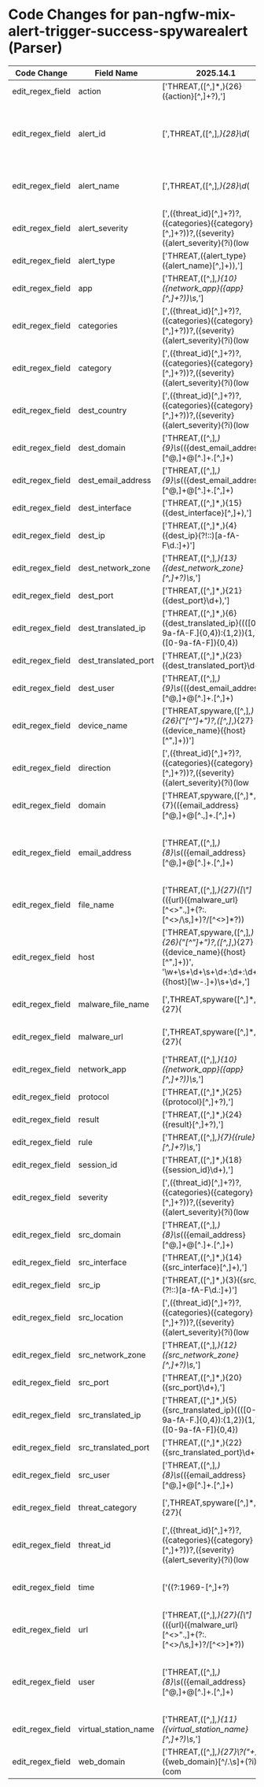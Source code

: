 # Code Changes for pan-ngfw-mix-alert-trigger-success-spywarealert (Parser)

| Code Change | Field Name | 2025.14.1 | 2025.15.1 |
|-------------|------------|-----------|------------|
| edit_regex_field | action | ['THREAT,([^,]*,){26}({action}[^,]+?),'] | [',THREAT,([^,]*,){26}({action}[^,]+?),'] |
| edit_regex_field | alert_id | [',THREAT,([^,]*,){28}\d*(|({alert_name}[^\(,:]+))(:[^\(]+)?\(({alert_id}\d+)?', ',THREAT,[^"]+?,\\?"[^\s]*?"+,?([^"]+)"+,({alert_id}\d+)?', ',THREAT,[^"]+?,\\?"[^\s]*?"+,?\d*(|({alert_name}[^,\("]+?))\s*\(({alert_id}\d+)?', ',THREAT,spyware([^,]*,){27}(|(\\?"+(({malware_url}[^<>".,]+(?:\.[^<>\/\s,]+)?\/[^<>]*?)|({malware_file_name}[^<>,]+?)|[^,]*?)[\\\/]*"+)),(|(\d+|({alert_name}[^,"]+?))\(({alert_id}\d+)?\)),(|({category}[^,]*)),(|({alert_severity}[^,]+)),("[^"]*",|[^,]*,){34}(|({threat_category}[^,]+)),', 'THREAT,([^,]*,){28}(|({alert_name}[^\(,]+(\(\w+\))?))\s*\(({alert_id}\d+)?'] | [',THREAT,([^,]*,){28}(|({alert_name}[^\(,]+(\(\w+\))?))\s*\(({alert_id}\d+)?', ',THREAT,([^,]*,){28}\d*(|({alert_name}[^\(,:]+))(:[^\(]+)?\(({alert_id}\d+)?', ',THREAT,[^"]+?,\\?"[^\s]*?"+,?([^"]+)"+,({alert_id}\d+)?', ',THREAT,[^"]+?,\\?"[^\s]*?"+,?\d*(|({alert_name}[^,\("]+?))\s*\(({alert_id}\d+)?', ',THREAT,spyware([^,]*,){27}(|(\\?"+(({malware_url}[^<>".,]+(?:\.[^<>\/\s,]+)?\/[^<>]*?)|({malware_file_name}[^<>,]+?)|[^,]*?)[\\\/]*"+)),(|(\d+|({alert_name}[^,"]+?))\(({alert_id}\d+)?\)),(|({category}[^,]*)),(|({alert_severity}[^,]+)),("[^"]*",|[^,]*,){34}(|({threat_category}[^,]+)),'] |
| edit_regex_field | alert_name | [',THREAT,([^,]*,){28}\d*(|({alert_name}[^\(,:]+))(:[^\(]+)?\(({alert_id}\d+)?', ',THREAT,[^"]+?,\\?"[^\s]*?"+,?\d*(|({alert_name}[^,\("]+?))\s*\(({alert_id}\d+)?', ',THREAT,spyware([^,]*,){27}(|(\\?"+(({malware_url}[^<>".,]+(?:\.[^<>\/\s,]+)?\/[^<>]*?)|({malware_file_name}[^<>,]+?)|[^,]*?)[\\\/]*"+)),(|(\d+|({alert_name}[^,"]+?))\(({alert_id}\d+)?\)),(|({category}[^,]*)),(|({alert_severity}[^,]+)),("[^"]*",|[^,]*,){34}(|({threat_category}[^,]+)),', 'THREAT,([^,]*,){28}(|({alert_name}[^\(,]+(\(\w+\))?))\s*\(({alert_id}\d+)?', 'THREAT,({alert_type}({alert_name}[^,]+)),'] | [',THREAT,([^,]*,){28}(|({alert_name}[^\(,]+(\(\w+\))?))\s*\(({alert_id}\d+)?', ',THREAT,([^,]*,){28}\d*(|({alert_name}[^\(,:]+))(:[^\(]+)?\(({alert_id}\d+)?', ',THREAT,({alert_type}({alert_name}[^,]+)),', ',THREAT,[^"]+?,\\?"[^\s]*?"+,?\d*(|({alert_name}[^,\("]+?))\s*\(({alert_id}\d+)?', ',THREAT,spyware([^,]*,){27}(|(\\?"+(({malware_url}[^<>".,]+(?:\.[^<>\/\s,]+)?\/[^<>]*?)|({malware_file_name}[^<>,]+?)|[^,]*?)[\\\/]*"+)),(|(\d+|({alert_name}[^,"]+?))\(({alert_id}\d+)?\)),(|({category}[^,]*)),(|({alert_severity}[^,]+)),("[^"]*",|[^,]*,){34}(|({threat_category}[^,]+)),'] |
| edit_regex_field | alert_severity | [',({threat_id}[^,]+?)?,({categories}({category}[^,]+?))?,({severity}({alert_severity}(?i)(low|medium|high|critical|informational))),({direction}[^,]+?)?,([^,]*,){2}({src_location}[^,]+?)?,({dest_country}[^,]+?)?,', ',THREAT,spyware([^,]*,){27}(|(\\?"+(({malware_url}[^<>".,]+(?:\.[^<>\/\s,]+)?\/[^<>]*?)|({malware_file_name}[^<>,]+?)|[^,]*?)[\\\/]*"+)),(|(\d+|({alert_name}[^,"]+?))\(({alert_id}\d+)?\)),(|({category}[^,]*)),(|({alert_severity}[^,]+)),("[^"]*",|[^,]*,){34}(|({threat_category}[^,]+)),'] | [',({threat_id}[^,]+?)?,({categories}({category}[^,]+?))?,({severity}({alert_severity}(?i)(low|medium|high|critical|informational))),({direction}[^,]+?)?,([^,]*,){2}({src_location}[^,]+?)?,({dest_country}[^,]+?)?,(([^,]*,){35}"+\s*({=categories}({=category}[^,\n"]+)\s*[^"]*)"+,)?', ',THREAT,spyware([^,]*,){27}(|(\\?"+(({malware_url}[^<>".,]+(?:\.[^<>\/\s,]+)?\/[^<>]*?)|({malware_file_name}[^<>,]+?)|[^,]*?)[\\\/]*"+)),(|(\d+|({alert_name}[^,"]+?))\(({alert_id}\d+)?\)),(|({category}[^,]*)),(|({alert_severity}[^,]+)),("[^"]*",|[^,]*,){34}(|({threat_category}[^,]+)),'] |
| edit_regex_field | alert_type | ['THREAT,({alert_type}({alert_name}[^,]+)),'] | [',THREAT,({alert_type}({alert_name}[^,]+)),'] |
| edit_regex_field | app | ['THREAT,([^,]*,){10}({network_app}({app}[^,]+?))\s*,'] | [',THREAT,([^,]*,){10}({network_app}({app}[^,]+?))\s*,'] |
| edit_regex_field | categories | [',({threat_id}[^,]+?)?,({categories}({category}[^,]+?))?,({severity}({alert_severity}(?i)(low|medium|high|critical|informational))),({direction}[^,]+?)?,([^,]*,){2}({src_location}[^,]+?)?,({dest_country}[^,]+?)?,'] | [',({threat_id}[^,]+?)?,({categories}({category}[^,]+?))?,({severity}({alert_severity}(?i)(low|medium|high|critical|informational))),({direction}[^,]+?)?,([^,]*,){2}({src_location}[^,]+?)?,({dest_country}[^,]+?)?,(([^,]*,){35}"+\s*({=categories}({=category}[^,\n"]+)\s*[^"]*)"+,)?'] |
| edit_regex_field | category | [',({threat_id}[^,]+?)?,({categories}({category}[^,]+?))?,({severity}({alert_severity}(?i)(low|medium|high|critical|informational))),({direction}[^,]+?)?,([^,]*,){2}({src_location}[^,]+?)?,({dest_country}[^,]+?)?,', ',THREAT,spyware([^,]*,){27}(|(\\?"+(({malware_url}[^<>".,]+(?:\.[^<>\/\s,]+)?\/[^<>]*?)|({malware_file_name}[^<>,]+?)|[^,]*?)[\\\/]*"+)),(|(\d+|({alert_name}[^,"]+?))\(({alert_id}\d+)?\)),(|({category}[^,]*)),(|({alert_severity}[^,]+)),("[^"]*",|[^,]*,){34}(|({threat_category}[^,]+)),'] | [',({threat_id}[^,]+?)?,({categories}({category}[^,]+?))?,({severity}({alert_severity}(?i)(low|medium|high|critical|informational))),({direction}[^,]+?)?,([^,]*,){2}({src_location}[^,]+?)?,({dest_country}[^,]+?)?,(([^,]*,){35}"+\s*({=categories}({=category}[^,\n"]+)\s*[^"]*)"+,)?', ',THREAT,spyware([^,]*,){27}(|(\\?"+(({malware_url}[^<>".,]+(?:\.[^<>\/\s,]+)?\/[^<>]*?)|({malware_file_name}[^<>,]+?)|[^,]*?)[\\\/]*"+)),(|(\d+|({alert_name}[^,"]+?))\(({alert_id}\d+)?\)),(|({category}[^,]*)),(|({alert_severity}[^,]+)),("[^"]*",|[^,]*,){34}(|({threat_category}[^,]+)),'] |
| edit_regex_field | dest_country | [',({threat_id}[^,]+?)?,({categories}({category}[^,]+?))?,({severity}({alert_severity}(?i)(low|medium|high|critical|informational))),({direction}[^,]+?)?,([^,]*,){2}({src_location}[^,]+?)?,({dest_country}[^,]+?)?,'] | [',({threat_id}[^,]+?)?,({categories}({category}[^,]+?))?,({severity}({alert_severity}(?i)(low|medium|high|critical|informational))),({direction}[^,]+?)?,([^,]*,){2}({src_location}[^,]+?)?,({dest_country}[^,]+?)?,(([^,]*,){35}"+\s*({=categories}({=category}[^,\n"]+)\s*[^"]*)"+,)?'] |
| edit_regex_field | dest_domain | ['THREAT,([^,]*,){9}\s*(({dest_email_address}[^@,]+@[^\.]+\.[^,]+)|(?:({dest_domain}[^\s,\\]+)\\*)?({dest_user}[^\s,]+)),'] | [',THREAT,([^,]*,){9}\s*(({dest_email_address}[^@,]+@[^\.]+\.[^,]+)|(?:({dest_domain}[^\s,\\]+)\\*)?({dest_user}[^\s,]+)),'] |
| edit_regex_field | dest_email_address | ['THREAT,([^,]*,){9}\s*(({dest_email_address}[^@,]+@[^\.]+\.[^,]+)|(?:({dest_domain}[^\s,\\]+)\\*)?({dest_user}[^\s,]+)),'] | [',THREAT,([^,]*,){9}\s*(({dest_email_address}[^@,]+@[^\.]+\.[^,]+)|(?:({dest_domain}[^\s,\\]+)\\*)?({dest_user}[^\s,]+)),'] |
| edit_regex_field | dest_interface | ['THREAT,([^,]*,){15}({dest_interface}[^,]+),'] | [',THREAT,([^,]*,){15}({dest_interface}[^,]+),'] |
| edit_regex_field | dest_ip | ['THREAT,([^,]*,){4}({dest_ip}(?!::)[a-fA-F\d.:]+)'] | [',THREAT,([^,]*,){4}({dest_ip}(?!::)[a-fA-F\d.:]+)'] |
| edit_regex_field | dest_network_zone | ['THREAT,([^,]*,){13}({dest_network_zone}[^,]+?)\s*,'] | [',THREAT,([^,]*,){13}({dest_network_zone}[^,]+?)\s*,'] |
| edit_regex_field | dest_port | ['THREAT,([^,]*,){21}({dest_port}\d+),'] | [',THREAT,([^,]*,){21}({dest_port}\d+),'] |
| edit_regex_field | dest_translated_ip | ['THREAT,([^,]*,){6}({dest_translated_ip}((([0-9a-fA-F.]{0,4}):{1,2}){1,7}([0-9a-fA-F]){0,4})|(((25[0-5]|(2[0-4]|1\d|[0-9]|)\d)\.?\b){4}))'] | [',THREAT,([^,]*,){6}({dest_translated_ip}((([0-9a-fA-F.]{0,4}):{1,2}){1,7}([0-9a-fA-F]){0,4})|(((25[0-5]|(2[0-4]|1\d|[0-9]|)\d)\.?\b){4}))'] |
| edit_regex_field | dest_translated_port | ['THREAT,([^,]*,){23}({dest_translated_port}\d+)'] | [',THREAT,([^,]*,){23}({dest_translated_port}\d+)'] |
| edit_regex_field | dest_user | ['THREAT,([^,]*,){9}\s*(({dest_email_address}[^@,]+@[^\.]+\.[^,]+)|(?:({dest_domain}[^\s,\\]+)\\*)?({dest_user}[^\s,]+)),'] | [',THREAT,([^,]*,){9}\s*(({dest_email_address}[^@,]+@[^\.]+\.[^,]+)|(?:({dest_domain}[^\s,\\]+)\\*)?({dest_user}[^\s,]+)),'] |
| edit_regex_field | device_name | ['THREAT,spyware,([^,]*,){26}("[^"]+")?,([^,]*,){27}({device_name}({host}[^",]+))'] | [',THREAT,spyware,([^,]*,){26}("[^"]+")?,([^,]*,){27}({device_name}({host}[^",]+))'] |
| edit_regex_field | direction | [',({threat_id}[^,]+?)?,({categories}({category}[^,]+?))?,({severity}({alert_severity}(?i)(low|medium|high|critical|informational))),({direction}[^,]+?)?,([^,]*,){2}({src_location}[^,]+?)?,({dest_country}[^,]+?)?,'] | [',({threat_id}[^,]+?)?,({categories}({category}[^,]+?))?,({severity}({alert_severity}(?i)(low|medium|high|critical|informational))),({direction}[^,]+?)?,([^,]*,){2}({src_location}[^,]+?)?,({dest_country}[^,]+?)?,(([^,]*,){35}"+\s*({=categories}({=category}[^,\n"]+)\s*[^"]*)"+,)?'] |
| edit_regex_field | domain | ['THREAT,spyware,([^,]*,){7}(({email_address}[^@,]+@[^\.,]+\.[^,]+)|(({domain}[^\\\/,]+)[\\\/]+)?({user}[\w\.\-\!\#\^\~]{1,40}\$?)),'] | [',THREAT,spyware,([^,]*,){7}(({email_address}[^@,]+@[^\.,]+\.[^,]+)|(({domain}[^\\\/,]+)[\\\/]+)?({user}[\w\.\-\!\#\^\~]{1,40}\$?)),'] |
| edit_regex_field | email_address | ['THREAT,([^,]*,){8}\s*(({email_address}[^@,]+@[^\.]+\.[^,]+)|(?:({src_domain}[^\s,\\]+)\\*)?({src_user}({user}[\w\.\-\!\#\^\~]{1,40}\$?))),', 'THREAT,spyware,([^,]*,){7}(({email_address}[^@,]+@[^\.,]+\.[^,]+)|(({domain}[^\\\/,]+)[\\\/]+)?({user}[\w\.\-\!\#\^\~]{1,40}\$?)),'] | [',THREAT,([^,]*,){8}\s*(({email_address}[^@,]+@[^\.]+\.[^,]+)|(?:({src_domain}[^\s,\\]+)\\*)?({src_user}({user}[\w\.\-\!\#\^\~]{1,40}\$?))),', ',THREAT,spyware,([^,]*,){7}(({email_address}[^@,]+@[^\.,]+\.[^,]+)|(({domain}[^\\\/,]+)[\\\/]+)?({user}[\w\.\-\!\#\^\~]{1,40}\$?)),'] |
| edit_regex_field | file_name | ['THREAT,([^,]*,){27}([\\"]*(({url}({malware_url}[^<>".,]+(?:\.[^<>\/\s,]+)?\/[^<>]*?))|({file_name}({malware_file_name}[^<>,]+?)|[^,]*?)[\\\/]*"+,))'] | [',THREAT,([^,]*,){27}([\\"]*(({url}({malware_url}[^<>".,]+(?:\.[^<>\/\s,]+)?\/[^<>]*?))|({file_name}({malware_file_name}[^<>,]+?)|[^,]*?)[\\\/]*"+,))'] |
| edit_regex_field | host | ['THREAT,spyware,([^,]*,){26}("[^"]+")?,([^,]*,){27}({device_name}({host}[^",]+))', '\w+\s+\d+\s+\d+:\d+:\d+\s+({host}[\w\-.]+)\s+\d+,'] | [',THREAT,spyware,([^,]*,){26}("[^"]+")?,([^,]*,){27}({device_name}({host}[^",]+))', '\w+\s+\d+\s+\d+:\d+:\d+\s+({host}[\w\-.]+)\s+\d+,'] |
| edit_regex_field | malware_file_name | [',THREAT,spyware([^,]*,){27}(|(\\?"+(({malware_url}[^<>".,]+(?:\.[^<>\/\s,]+)?\/[^<>]*?)|({malware_file_name}[^<>,]+?)|[^,]*?)[\\\/]*"+)),(|(\d+|({alert_name}[^,"]+?))\(({alert_id}\d+)?\)),(|({category}[^,]*)),(|({alert_severity}[^,]+)),("[^"]*",|[^,]*,){34}(|({threat_category}[^,]+)),', ',THREAT,spyware,([^,]*,){26}\\?"+([^\(]+\()?(|({malware_url}[^\s".,]+(?:\.[^"\/\s,]+)?\/[^"]*?)|({malware_file_name}[^",]+))[\\\/]*"+,', 'THREAT,([^,]*,){27}([\\"]*(({url}({malware_url}[^<>".,]+(?:\.[^<>\/\s,]+)?\/[^<>]*?))|({file_name}({malware_file_name}[^<>,]+?)|[^,]*?)[\\\/]*"+,))'] | [',THREAT,([^,]*,){27}([\\"]*(({url}({malware_url}[^<>".,]+(?:\.[^<>\/\s,]+)?\/[^<>]*?))|({file_name}({malware_file_name}[^<>,]+?)|[^,]*?)[\\\/]*"+,))', ',THREAT,spyware([^,]*,){27}(|(\\?"+(({malware_url}[^<>".,]+(?:\.[^<>\/\s,]+)?\/[^<>]*?)|({malware_file_name}[^<>,]+?)|[^,]*?)[\\\/]*"+)),(|(\d+|({alert_name}[^,"]+?))\(({alert_id}\d+)?\)),(|({category}[^,]*)),(|({alert_severity}[^,]+)),("[^"]*",|[^,]*,){34}(|({threat_category}[^,]+)),', ',THREAT,spyware,([^,]*,){26}\\?"+([^\(]+\()?(|({malware_url}[^\s".,]+(?:\.[^"\/\s,]+)?\/[^"]*?)|({malware_file_name}[^",]+))[\\\/]*"+,'] |
| edit_regex_field | malware_url | [',THREAT,spyware([^,]*,){27}(|(\\?"+(({malware_url}[^<>".,]+(?:\.[^<>\/\s,]+)?\/[^<>]*?)|({malware_file_name}[^<>,]+?)|[^,]*?)[\\\/]*"+)),(|(\d+|({alert_name}[^,"]+?))\(({alert_id}\d+)?\)),(|({category}[^,]*)),(|({alert_severity}[^,]+)),("[^"]*",|[^,]*,){34}(|({threat_category}[^,]+)),', ',THREAT,spyware,([^,]*,){26}\\?"+([^\(]+\()?(|({malware_url}[^\s".,]+(?:\.[^"\/\s,]+)?\/[^"]*?)|({malware_file_name}[^",]+))[\\\/]*"+,', 'THREAT,([^,]*,){27}([\\"]*(({url}({malware_url}[^<>".,]+(?:\.[^<>\/\s,]+)?\/[^<>]*?))|({file_name}({malware_file_name}[^<>,]+?)|[^,]*?)[\\\/]*"+,))'] | [',THREAT,([^,]*,){27}([\\"]*(({url}({malware_url}[^<>".,]+(?:\.[^<>\/\s,]+)?\/[^<>]*?))|({file_name}({malware_file_name}[^<>,]+?)|[^,]*?)[\\\/]*"+,))', ',THREAT,spyware([^,]*,){27}(|(\\?"+(({malware_url}[^<>".,]+(?:\.[^<>\/\s,]+)?\/[^<>]*?)|({malware_file_name}[^<>,]+?)|[^,]*?)[\\\/]*"+)),(|(\d+|({alert_name}[^,"]+?))\(({alert_id}\d+)?\)),(|({category}[^,]*)),(|({alert_severity}[^,]+)),("[^"]*",|[^,]*,){34}(|({threat_category}[^,]+)),', ',THREAT,spyware,([^,]*,){26}\\?"+([^\(]+\()?(|({malware_url}[^\s".,]+(?:\.[^"\/\s,]+)?\/[^"]*?)|({malware_file_name}[^",]+))[\\\/]*"+,'] |
| edit_regex_field | network_app | ['THREAT,([^,]*,){10}({network_app}({app}[^,]+?))\s*,'] | [',THREAT,([^,]*,){10}({network_app}({app}[^,]+?))\s*,'] |
| edit_regex_field | protocol | ['THREAT,([^,]*,){25}({protocol}[^,]+?),'] | [',THREAT,([^,]*,){25}({protocol}[^,]+?),'] |
| edit_regex_field | result | ['THREAT,([^,]*,){24}({result}[^,]+?),'] | [',THREAT,([^,]*,){24}({result}[^,]+?),'] |
| edit_regex_field | rule | ['THREAT,([^,]*,){7}({rule}[^,]+?)\s*,'] | [',THREAT,([^,]*,){7}({rule}[^,]+?)\s*,'] |
| edit_regex_field | session_id | ['THREAT,([^,]*,){18}({session_id}\d+),'] | [',THREAT,([^,]*,){18}({session_id}\d+),'] |
| edit_regex_field | severity | [',({threat_id}[^,]+?)?,({categories}({category}[^,]+?))?,({severity}({alert_severity}(?i)(low|medium|high|critical|informational))),({direction}[^,]+?)?,([^,]*,){2}({src_location}[^,]+?)?,({dest_country}[^,]+?)?,'] | [',({threat_id}[^,]+?)?,({categories}({category}[^,]+?))?,({severity}({alert_severity}(?i)(low|medium|high|critical|informational))),({direction}[^,]+?)?,([^,]*,){2}({src_location}[^,]+?)?,({dest_country}[^,]+?)?,(([^,]*,){35}"+\s*({=categories}({=category}[^,\n"]+)\s*[^"]*)"+,)?'] |
| edit_regex_field | src_domain | ['THREAT,([^,]*,){8}\s*(({email_address}[^@,]+@[^\.]+\.[^,]+)|(?:({src_domain}[^\s,\\]+)\\*)?({src_user}({user}[\w\.\-\!\#\^\~]{1,40}\$?))),'] | [',THREAT,([^,]*,){8}\s*(({email_address}[^@,]+@[^\.]+\.[^,]+)|(?:({src_domain}[^\s,\\]+)\\*)?({src_user}({user}[\w\.\-\!\#\^\~]{1,40}\$?))),'] |
| edit_regex_field | src_interface | ['THREAT,([^,]*,){14}({src_interface}[^,]+),'] | [',THREAT,([^,]*,){14}({src_interface}[^,]+),'] |
| edit_regex_field | src_ip | ['THREAT,([^,]*,){3}({src_ip}(?!::)[a-fA-F\d.:]+)'] | [',THREAT,([^,]*,){3}({src_ip}(?!::)[a-fA-F\d.:]+)'] |
| edit_regex_field | src_location | [',({threat_id}[^,]+?)?,({categories}({category}[^,]+?))?,({severity}({alert_severity}(?i)(low|medium|high|critical|informational))),({direction}[^,]+?)?,([^,]*,){2}({src_location}[^,]+?)?,({dest_country}[^,]+?)?,'] | [',({threat_id}[^,]+?)?,({categories}({category}[^,]+?))?,({severity}({alert_severity}(?i)(low|medium|high|critical|informational))),({direction}[^,]+?)?,([^,]*,){2}({src_location}[^,]+?)?,({dest_country}[^,]+?)?,(([^,]*,){35}"+\s*({=categories}({=category}[^,\n"]+)\s*[^"]*)"+,)?'] |
| edit_regex_field | src_network_zone | ['THREAT,([^,]*,){12}({src_network_zone}[^,]+?)\s*,'] | [',THREAT,([^,]*,){12}({src_network_zone}[^,]+?)\s*,'] |
| edit_regex_field | src_port | ['THREAT,([^,]*,){20}({src_port}\d+),'] | [',THREAT,([^,]*,){20}({src_port}\d+),'] |
| edit_regex_field | src_translated_ip | ['THREAT,([^,]*,){5}({src_translated_ip}((([0-9a-fA-F.]{0,4}):{1,2}){1,7}([0-9a-fA-F]){0,4})|(((25[0-5]|(2[0-4]|1\d|[0-9]|)\d)\.?\b){4}))'] | [',THREAT,([^,]*,){5}({src_translated_ip}((([0-9a-fA-F.]{0,4}):{1,2}){1,7}([0-9a-fA-F]){0,4})|(((25[0-5]|(2[0-4]|1\d|[0-9]|)\d)\.?\b){4}))'] |
| edit_regex_field | src_translated_port | ['THREAT,([^,]*,){22}({src_translated_port}\d+)'] | [',THREAT,([^,]*,){22}({src_translated_port}\d+)'] |
| edit_regex_field | src_user | ['THREAT,([^,]*,){8}\s*(({email_address}[^@,]+@[^\.]+\.[^,]+)|(?:({src_domain}[^\s,\\]+)\\*)?({src_user}({user}[\w\.\-\!\#\^\~]{1,40}\$?))),'] | [',THREAT,([^,]*,){8}\s*(({email_address}[^@,]+@[^\.]+\.[^,]+)|(?:({src_domain}[^\s,\\]+)\\*)?({src_user}({user}[\w\.\-\!\#\^\~]{1,40}\$?))),'] |
| edit_regex_field | threat_category | [',THREAT,spyware([^,]*,){27}(|(\\?"+(({malware_url}[^<>".,]+(?:\.[^<>\/\s,]+)?\/[^<>]*?)|({malware_file_name}[^<>,]+?)|[^,]*?)[\\\/]*"+)),(|(\d+|({alert_name}[^,"]+?))\(({alert_id}\d+)?\)),(|({category}[^,]*)),(|({alert_severity}[^,]+)),("[^"]*",|[^,]*,){34}(|({threat_category}[^,]+)),', 'THREAT,([^,]*,){65}({threat_category}[^,]+),', 'THREAT,spyware,(("[^\s]+"|[^,]*),){64}(|""|({threat_category}[^,]+)),'] | [',THREAT,([^,]*,){65}({threat_category}[^,]+),', ',THREAT,spyware([^,]*,){27}(|(\\?"+(({malware_url}[^<>".,]+(?:\.[^<>\/\s,]+)?\/[^<>]*?)|({malware_file_name}[^<>,]+?)|[^,]*?)[\\\/]*"+)),(|(\d+|({alert_name}[^,"]+?))\(({alert_id}\d+)?\)),(|({category}[^,]*)),(|({alert_severity}[^,]+)),("[^"]*",|[^,]*,){34}(|({threat_category}[^,]+)),', ',THREAT,spyware,(("[^\s]+"|[^,]*),){64}(|""|({threat_category}[^,]+)),'] |
| edit_regex_field | threat_id | [',({threat_id}[^,]+?)?,({categories}({category}[^,]+?))?,({severity}({alert_severity}(?i)(low|medium|high|critical|informational))),({direction}[^,]+?)?,([^,]*,){2}({src_location}[^,]+?)?,({dest_country}[^,]+?)?,'] | [',({threat_id}[^,]+?)?,({categories}({category}[^,]+?))?,({severity}({alert_severity}(?i)(low|medium|high|critical|informational))),({direction}[^,]+?)?,([^,]*,){2}({src_location}[^,]+?)?,({dest_country}[^,]+?)?,(([^,]*,){35}"+\s*({=categories}({=category}[^,\n"]+)\s*[^"]*)"+,)?'] |
| edit_regex_field | time | ['((?:1969-[^,]+?)|({time}\d\d\d\d-\d\d-\d\dT\d\d:\d\d:\d\d\.\d+[\+-]\d+:\d+))', 'THREAT,([^,]*,){2}({time}[^,]+),'] | ['((?:1969-[^,]+?)|({time}\d\d\d\d-\d\d-\d\dT\d\d:\d\d:\d\d\.\d+[\+-]\d+:\d+))', ',THREAT,([^,]*,){2}({time}[^,]+),'] |
| edit_regex_field | url | ['THREAT,([^,]*,){27}([\\"]*(({url}({malware_url}[^<>".,]+(?:\.[^<>\/\s,]+)?\/[^<>]*?))|({file_name}({malware_file_name}[^<>,]+?)|[^,]*?)[\\\/]*"+,))'] | [',THREAT,([^,]*,){27}([\\"]*(({url}({malware_url}[^<>".,]+(?:\.[^<>\/\s,]+)?\/[^<>]*?))|({file_name}({malware_file_name}[^<>,]+?)|[^,]*?)[\\\/]*"+,))'] |
| edit_regex_field | user | ['THREAT,([^,]*,){8}\s*(({email_address}[^@,]+@[^\.]+\.[^,]+)|(?:({src_domain}[^\s,\\]+)\\*)?({src_user}({user}[\w\.\-\!\#\^\~]{1,40}\$?))),', 'THREAT,spyware,([^,]*,){7}(({email_address}[^@,]+@[^\.,]+\.[^,]+)|(({domain}[^\\\/,]+)[\\\/]+)?({user}[\w\.\-\!\#\^\~]{1,40}\$?)),'] | [',THREAT,([^,]*,){8}\s*(({email_address}[^@,]+@[^\.]+\.[^,]+)|(?:({src_domain}[^\s,\\]+)\\*)?({src_user}({user}[\w\.\-\!\#\^\~]{1,40}\$?))),', ',THREAT,spyware,([^,]*,){7}(({email_address}[^@,]+@[^\.,]+\.[^,]+)|(({domain}[^\\\/,]+)[\\\/]+)?({user}[\w\.\-\!\#\^\~]{1,40}\$?)),'] |
| edit_regex_field | virtual_station_name | ['THREAT,([^,]*,){11}({virtual_station_name}[^,]+?)\s*,'] | [',THREAT,([^,]*,){11}({virtual_station_name}[^,]+?)\s*,'] |
| edit_regex_field | web_domain | ['THREAT,([^,]*,){27}\\?("+)?.*?({web_domain}[^\/\.\s]+(?i)(\.(com|net|info|edu|org|gov|co|jp|ru|de|ir|it|in|fr|info|pl|nl|es|gr|cz|eu|tv|me|jp|ca|cn|uk|my|cc|id|us|nz|biz|club|io|gg|fi|au|st|tw|asia|sg|ie|li|za|ai|ms|mx))+)[\\\/\s:"]'] | [',THREAT,([^,]*,){27}\\?("+)?.*?({web_domain}[^\/\.\s]+(?i)(\.(com|net|info|edu|org|gov|co|jp|ru|de|ir|it|in|fr|info|pl|nl|es|gr|cz|eu|tv|me|jp|ca|cn|uk|my|cc|id|us|nz|biz|club|io|gg|fi|au|st|tw|asia|sg|ie|li|za|ai|ms|mx))+)[\\\/\s:"]'] |